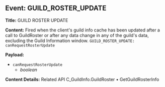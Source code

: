 ## Event: GUILD_ROSTER_UPDATE

**Title:** GUILD ROSTER UPDATE

**Content:**
Fired when the client's guild info cache has been updated after a call to GuildRoster or after any data change in any of the guild's data, excluding the Guild Information window.
`GUILD_ROSTER_UPDATE: canRequestRosterUpdate`

**Payload:**
- `canRequestRosterUpdate`
  - *boolean*

**Content Details:**
Related API
C_GuildInfo.GuildRoster • GetGuildRosterInfo